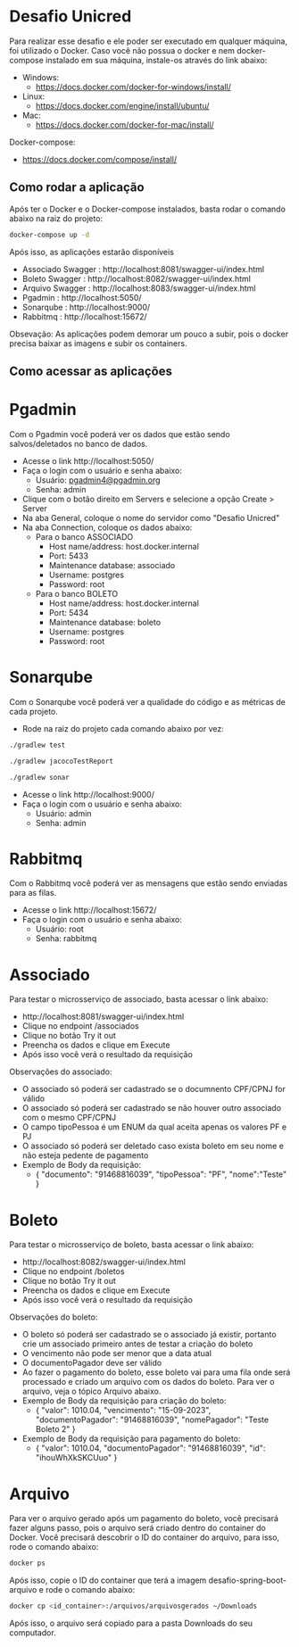 # Desafio Unicred


Para realizar esse desafio e ele poder ser executado em qualquer máquina, foi utilizado o Docker.
Caso você não possua o docker e nem docker-compose instalado em sua máquina, instale-os através do link abaixo:

- Windows:
    - https://docs.docker.com/docker-for-windows/install/
- Linux:
  - https://docs.docker.com/engine/install/ubuntu/
- Mac:
  - https://docs.docker.com/docker-for-mac/install/

Docker-compose:
- https://docs.docker.com/compose/install/

## Como rodar a aplicação

Após ter o Docker e o Docker-compose instalados, basta rodar o comando abaixo na raiz do projeto:

```bash
docker-compose up -d
```

Após isso, as aplicações estarão disponíveis
- Associado Swagger : http://localhost:8081/swagger-ui/index.html
- Boleto Swagger : http://localhost:8082/swagger-ui/index.html
- Arquivo Swagger : http://localhost:8083/swagger-ui/index.html
- Pgadmin : http://localhost:5050/
- Sonarqube : http://localhost:9000/
- Rabbitmq : http://localhost:15672/

Obsevação: As aplicações podem demorar um pouco a subir, pois o docker precisa baixar as imagens e subir os containers.

## Como acessar as aplicações

# Pgadmin
Com o Pgadmin você poderá ver os dados que estão sendo salvos/deletados no banco de dados.
- Acesse o link http://localhost:5050/
- Faça o login com o usuário e senha abaixo:
  - Usuário: pgadmin4@pgadmin.org
  - Senha: admin
- Clique com o botão direito em Servers e selecione a opção Create > Server
- Na aba General, coloque o nome do servidor como "Desafio Unicred"
- Na aba Connection, coloque os dados abaixo:
  - Para o banco ASSOCIADO
    - Host name/address: host.docker.internal
    - Port: 5433
    - Maintenance database: associado
    - Username: postgres
    - Password: root
  - Para o banco BOLETO
    - Host name/address: host.docker.internal
    - Port: 5434
    - Maintenance database: boleto
    - Username: postgres
    - Password: root

# Sonarqube
Com o Sonarqube você poderá ver a qualidade do código e as métricas de cada projeto.
- Rode na raiz do projeto cada comando abaixo por vez:
```bash
./gradlew test
```

```bash
./gradlew jacocoTestReport
```

```bash
./gradlew sonar
```

- Acesse o link http://localhost:9000/
- Faça o login com o usuário e senha abaixo:
  - Usuário: admin
  - Senha: admin


# Rabbitmq
Com o Rabbitmq você poderá ver as mensagens que estão sendo enviadas para as filas.
- Acesse o link http://localhost:15672/
- Faça o login com o usuário e senha abaixo:
  - Usuário: root
  - Senha: rabbitmq

# Associado
Para testar o microsserviço de associado, basta acessar o link abaixo:
- http://localhost:8081/swagger-ui/index.html
- Clique no endpoint /associados
- Clique no botão Try it out
- Preencha os dados e clique em Execute
- Após isso você verá o resultado da requisição

Observações do associado:
- O associado só poderá ser cadastrado se o documnento CPF/CPNJ for válido
- O associado só poderá ser cadastrado se não houver outro associado com o mesmo CPF/CPNJ
- O campo tipoPessoa é um ENUM da qual aceita apenas os valores PF e PJ
- O associado só poderá ser deletado caso exista boleto em seu nome e não esteja pedente de pagamento 
- Exemplo de Body da requisição:
  - {
    "documento": "91468816039",
    "tipoPessoa": "PF",
    "nome":"Teste"
    }
  
# Boleto
Para testar o microsserviço de boleto, basta acessar o link abaixo:
- http://localhost:8082/swagger-ui/index.html
- Clique no endpoint /boletos
- Clique no botão Try it out
- Preencha os dados e clique em Execute
- Após isso você verá o resultado da requisição

Observações do boleto:
- O boleto só poderá ser cadastrado se o associado já existir, portanto crie um associado primeiro antes de testar a criação do boleto
- O vencimento não pode ser menor que a data atual
- O documentoPagador deve ser válido
- Ao fazer o pagamento do boleto, esse boleto vai para uma fila onde será processado e criado um arquivo com os dados do boleto. Para ver o arquivo, veja o tópico Arquivo abaixo.
- Exemplo de Body da requisição para criação do boleto:
  - {
    "valor": 1010.04,
    "vencimento": "15-09-2023",
    "documentoPagador": "91468816039",
    "nomePagador": "Teste Boleto 2"
    }
- Exemplo de Body da requisição para pagamento do boleto:
  - {
    "valor": 1010.04,
    "documentoPagador": "91468816039",
    "id": "ihouWhXkSKCUuo"
    }

# Arquivo
Para ver o arquivo gerado após um pagamento do boleto, você precisará fazer alguns passo, pois o arquivo será criado dentro do container do Docker.
Você precisará descobrir o ID do container do arquivo, para isso, rode o comando abaixo:
```bash
docker ps
```
Após isso, copie o ID do container que terá a imagem desafio-spring-boot-arquivo e rode o comando abaixo:
```bash
docker cp <id_container>:/arquivos/arquivosgerados ~/Downloads
```
Após isso, o arquivo será copiado para a pasta Downloads do seu computador.